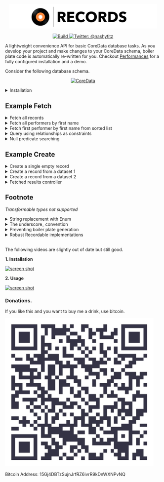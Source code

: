 <p align="center">
    <img src="Logo.png" width="480" max-width="90%" alt="Records" />
</p>

<p align="center">
    <a href="https://travis-ci.org/rob-nash/records">
        <img src="https://travis-ci.org/rob-nash/Records.svg?branch=master" alt="Build" />
    </a>
    <a href="https://twitter.com/nashytitz">
        <img src="https://img.shields.io/badge/contact-@nashytitz-blue.svg?style=flat" alt="Twitter: @nashytitz" />
    </a>
</p>

A lightweight convenience API for basic CoreData database tasks. As you develop your project and make changes to your CoreData schema, boiler plate code is automatically re-written for you. Checkout [Performances](https://github.com/rob-nash/Performances) for a fully configured installation and a demo.

Consider the following database schema.

<p align="center">
<a href="https://developer.apple.com/library/content/documentation/Cocoa/Conceptual/CoreData/KeyConcepts.html">
<img src="https://i.imgur.com/WRlhnlK.png" alt="CoreData" />
</a>
</p>

<details>
<summary>Installation</summary>
</br>
<p>Install the following. <a href="https://brew.sh">Homebrew</a> is your friend.</p>

<p align="left">
<a href="https://github.com/krzysztofzablocki/Sourcery">
<img src="https://img.shields.io/badge/sourcery-0.11.0+-green.svg?style=flat" alt="Sourcery: 0.11.0+" />
</a>
<a href="https://github.com/Carthage/Carthage">
<img src="https://img.shields.io/badge/carthage-0.29.0+-green.svg?style=flat" alt="Carthage: 0.29.0+" />
</a>
<a href="https://swift.org">
<img src="https://img.shields.io/badge/swift-4+-green.svg?style=flat" alt="Swift: 4+" />
</a>
<a href="https://developer.apple.com">
<img src="https://img.shields.io/badge/xcode-9+-green.svg?style=flat" alt="Xcode: 9+" />
</a>
</p>

<p>Add the following to your `Cartfile`.</p>

<pre><code class="swift language-swift">github rob-nash/Records</code></pre>

<p>Run the following.</p>

<pre><code class="swift language-swift">carthage update</code></pre>

<p>Once the <code>Records</code> binary is built, link it to your project.<p>
<p>For the latest release, select the <a href="https://github.com/rob-nash/Records/releases">Releases</a> tab.

</br>
<p>Create the following at the root directory of your project.</p>

<pre><code class="swift language-swift">./.sourcery.yml</code></pre>

<p>This <code>sourcery.yml</code> file should contain the following.</p>

<pre><code class="swift language-swift">
sources:
- ./Path/To/Your/NSManagedObject/Subclasses
templates:
- ../Carthage/Build/iOS/Records.framework/
output:
./Path/To/Your/NSManagedObject/Subclasses
</code></pre>

<p>Run the following as a build phase, just before the build phase named 'compile sources'.</p>

<pre><code class="swift language-swift">sourcery --config ./.sourcery.yml</code></pre>

<p>In your core data model file, set codgen to 'manual' for each of your CoreData entities.</p>
<p>All of your NSManagedObject subclasses shoud be configured in the following way. Let's look at <code>Performer</code>, as an example.</p>

<pre><code class="swift language-swift">
import CoreData
import Records

@objc(Performer)
public class Performer: NSManagedObject, Fetchable {
@NSManaged public var dob: Date
@NSManaged public var firstName: String
@NSManaged public var lastName: String
@NSManaged public var party: Party
//@NSManaged public var performances: NSSet?
@NSManaged public var performances: Set&lt;Performance&gt;?
}

// sourcery:inline:Performer.ManagedObject.Query.stencil
// sourcery:end
</code></pre>

<p>Notice the following.</p>
<ul>
<li>Declared conformance to `Fetchable` in each of your entity suclasses.</li>
<li>Added annotation marks for Sourcery.</li>
<li>Changed type <code>NSSet</code> to <code>`Set&lt;Performance&gt;</code></li>
</ul>
</details>

## Example Fetch

<details>
<summary>Fetch all records</summary>
</br>
<pre><code class="swift language-swift">do {
  let performers = try Performer.fetchAll(in: context)
} catch {
  // Errors from the CoreData layer such as 'model not found' etc
}</code></pre>
</details>

<details>
<summary>Fetch all performers by first name</summary>
</br>
<pre><code class="swift language-swift">do {
  // Initialiser param `firstName` is automatic boiler plate and 
  // changes in response to changes in your schema as your develop your project
  // Default for string is BEGINSWITH[cd] `Maggie`. Change by using `Performer.fetchAll(withPredicate: in: )` instead.
  let performers: [Performer] = try Performer.Query(firstName: "Maggie").all(in: context)
} catch {
  // Errors from the CoreData layer such as 'model not found' etc
}</code></pre>
</details>

<details>
<summary>Fetch first performer by first name from sorted list</summary>
</br>
<pre><code class="swift language-swift">do {
  let query = Performer.Query(firstName: "Maggie")
  let sorts = [NSSortDescriptor(key: "firstName", ascending: true)]
  let performer: Performer? = try query.first(in: context, sortedBy: sorts)
} catch {
  // Errors from the CoreData layer such as 'model not found' etc
}</code></pre>
</details>

<details>
<summary>Query using relationships as constraints</summary>
</br>
<img align="right" src="http://i.giphy.com/3oFzm3dzbxVd2FNJrW.gif" width="252" height="395"/>
<pre><code class="swift language-swift">// Find performances 
// which include performers:
// Performer 1
// Performer 2
// Both of them .allMatching, 
// Some of them .someMatching
// Or neither of them .noneMatching
let aggregate = Aggregate<Performer>(.allMatching, records: Set([performer1, performer2]))
let query = Performance.Query(performers: aggregate)
let performances: [Performance] = try! query.all(in: context)</code></pre>
</details>

<details>
<summary>Null predicate searching</summary>
</br>
<pre><code class="swift language-swift">let performer: Performer? = try! Performer.fetchFirst(in: context)
let performer: Performer? = try! Performer.fetchFirst(in: context, sortedBy: NSSortDescriptor(key: "firstName", ascending: true))</code></pre>
</details>

## Example Create

<details>
<summary>Create a single empty record</summary>
</br>
<pre><code class="swift language-swift">let performer = Performer(context: context)</code></pre>
</details>

<details>
<summary>Create a record from a dataset 1</summary>
</br>
<pre><code class="swift language-swift">// Data for a party
struct SomeData {
    let name: String
    let phone: String
    let email: String
    let type: String
}

extension SomeData: Recordable {
    // A query that is guaranteed to return a unique value.
    // Think carefully about this implementation
    // Write tests: see footnote below about robust recordable implementations
    var primaryKey: Party.Query? {
        return Party.Query(email: email, name: name, phone: phone, type: Party.PartyType(rawValue: type)!)
    }
    func update(record: Party) {
        record.email = email
        record.name = name
        record.phone = phone
        record.type_ = Party.PartyType(rawValue: type)!
    }
}

let data = SomeData(name: "DanceSchool", phone: "01234567891", email: "dance@school.com", type: "School")

do {
    let record: Party = try data.record(in: context)
} catch {
    // Errors from the CoreData layer such as 'model not found' etc
}</code></pre>
</details>

<details>
<summary>Create a record from a dataset 2</summary>
</br>
<pre><code class="swift language-swift">// Data for a performer that belongs to a specific party.
// Let's use `party` to constrain query
struct SomeData {
    let firstName: String
    let lastName: String
    let dob: Date
    struct Export: Recordable {
        let firstName: String
        let lastName: String
        let dob: Date
        let party: Party
        // A query that is guaranteed to return a unique value.
        // Think carefully about this implementation
        // Write tests: see footnote below about robust recordable implementations
        var primaryKey: Performer.Query? {
            return Performer.Query(dob: dob, firstName: firstName, lastName: lastName, party: party)
        }
        func update(record: Performer) {
            record.party = party
            record.dob = dob
            record.firstName = firstName
            record.lastName = lastName
        }
    }
    func export(withParty party: Party) -> Export {
        return Export(firstName: firstName, lastName: lastName, dob: dob, party: party)
    }
}

let data = SomeData(firstName: "Rob", lastName: "Nash", dob: Date())
let export = data.export(withParty: party)
do {
    let record: Performer = try export.record(in: context)
} catch {
    // Errors from the CoreData layer such as 'model not found' etc
}</code></pre>
</details>

<details>
<summary>Fetched results controller</summary>
</br>
<pre><code class="swift language-swift">import UIKit

class PerformancesViewController: UIViewController {
  
  private let fetchedResultsController: PerformancesFetchedResultsController!
  
  @IBOutlet private weak var tableView: PerformancesTableView! {
    didSet {
      fetchedResultsController.delegate = tableView
      fetchedResultsController.dataSource = tableView
      tableView.dataSource = fetchedResultsController
      tableView.delegate = fetchedResultsController
    }
  }
  
  override func viewDidLoad() {
    super.viewDidLoad()
    title = "Performances"
    fetchedResultsController.selectPerformance = { performance in
      /// do something
    }
    try! fetchedResultsController.reload()
  }
  
}</code></pre>
</details>

## Footnote

*Transformable types not supported*

<details>
<summary>String replacement with Enum</summary>
</br>
<pre><code class="swift language-swift">
let query = Party.Query(type: .school)
</code></pre>
<p>To use an enum set the string property on your Entity subclass to private. Then create a `var` for your enum.</p>
<pre><code class="swift language-swift">
import CoreData
import Records

@objc(Party)
public class Party: NSManagedObject, Fetchable {
  
  @NSManaged public var email: String
  @NSManaged public var name: String
  @NSManaged public var phone: String
  @NSManaged private var type: String
  @NSManaged public var performers: Set<Performer>?
  
  public enum PartyType: String {
    case school = "School"
    case independent = "Independent"
  }
  
  public var type_: PartyType {
    get {
      return PartyType(rawValue: type)!
    }
    set {
      type = newValue.rawValue
    }
  }
  
}
</code></pre>
<p>Make sure to set a default value on the property and write a unit test (<a href="https://github.com/rob-nash/Records/blob/master/RecordsTests/PartyTests.swift">see here</a>).</p>
</details>
<details>
<summary>The underscore_ convention</summary>
</br>
<p>When switching the accessibility level of your @NSManaged vars from public to private, like the above enum example, it is recommended that you use an underscore, because the script will truncate the underscore from the initialiser. If you would like to use some other naming convention, feel free to modify <a href="https://github.com/rob-nash/Records/blob/master/Database/Templates/ManagedObject.Query.stencil">the script</a>.</p>
</details>
<details>
<summary>Preventing boiler plate generation</summary>
</br>
<p>If you write custom properties on classes targetted by Sourcery you may want to use the following annotation.</p>
<pre><code class="swift language-swift">
public extension Performer {
  
  //sourcery:sourcerySkip
  var fullName: String {
    return firstName + " " + lastName
  }
</code></pre>
</details>
<details>
<summary>Robust Recordable implementations</summary>
</br>
<p>When implementing the `Recordable` protocol, it is a good idea to implement a test to ensure `update(record: NSManagedObject)` is robust.</p>
<pre><code class="swift language-swift">
func testCreateEventRecord() throws {
    let date = Date()
    let data = DataBuilder.Event(startDate: date)
    let context = persistentContainer.viewContext
    let record: Database.Event = try data.record(in: context)
    XCTAssertTrue(record.startDate == date, "Incorrect start date of \(record.startDate). Actual \(date).")
}
</code></pre>
</details>
<br>

The following videos are slightly out of date but still good.

**1. Installation**
   
  [<img width="300" alt="screen shot" src="https://img.youtube.com/vi/31CfpBJNAJc/0.jpg">](https://www.youtube.com/watch?v=31CfpBJNAJc)

**2. Usage**

  [<img width="300" alt="screen shot" src="https://img.youtube.com/vi/HOTwBou6FB4/0.jpg">](https://www.youtube.com/watch?v=HOTwBou6FB4)

### Donations.
<p>If you like this and you want to buy me a drink, use bitcoin.</p>

![Bitcoin Image](Resources/Bitcoin.jpg)

Bitcoin Address: 15Gj4DBTzSujnJrfRZ6ivrR9kDnWXNPvNQ

